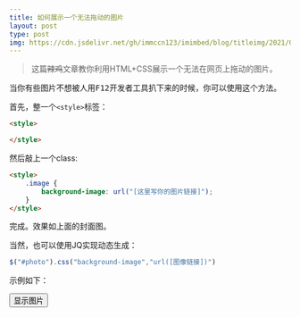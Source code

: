 ```yaml
---
title: 如何展示一个无法拖动的图片
layout: post
type: post
img: https://cdn.jsdelivr.net/gh/immccn123/imimbed/blog/titleimg/2021/08/undrag.jpg
---
```

> 这篇~~辣鸡~~文章教你利用HTML+CSS展示一个无法在网页上拖动的图片。

当你有些图片不想被人用<kbd>F12</kbd>开发者工具扒下来的时候，你可以使用这个方法。

首先，整一个`<style>`标签：
```html
<style>

</style>
```
然后敲上一个class:
```html
<style>
    .image {
        background-image: url("[这里写你的图片链接]");
    }
</style>
```
完成。效果如上面的封面图。

当然，也可以使用JQ实现动态生成：
```javascript
$("#photo").css("background-image","url([图像链接])")
```
示例如下：
<script>
    function click() {
         $("#ph").css("background-image","url(\"https://cdn.jsdelivr.net/gh/immccn123/imimbed/blog/titleimg/2021/08/undrag.jpg\")")
    }
</script>
<button class="btn btn-default" onclick="click()">显示图片</button>
<div id="ph" style="height: 200px"></div>

